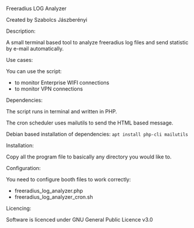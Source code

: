 Freeradius LOG Analyzer

Created by Szabolcs Jászberényi



Description:

A small terminal based tool to analyze freeradius log files and send statistic by e-mail automatically.



Use cases:

You can use the script:

- to monitor Enterprise WIFI connections
- to monitor VPN connections



Dependencies:

The script runs in terminal and written in PHP.

The cron scheduler uses mailutils to send the HTML based message.

Debian based installation of dependencies: ```apt install php-cli mailutils```



Installation:

Copy all the program file to basically any directory you would like to.



Configuration:

You need to configure booth files to work correctly:

- freeradius_log_analyzer.php
- freeradius_log_analyzer_cron.sh



Licencing:

Software is licenced under GNU General Public Licence v3.0
